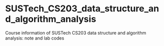 # SUSTech_CS203_data_structure_and_algorithm_analysis
Course information of SUSTech CS203 data structure and algorithm analysis: note and lab codes
